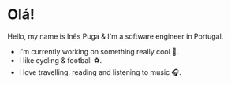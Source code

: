 <h1>Olá!</h1>

Hello, my name is Inês Puga & I'm a software engineer in Portugal.

- I'm currently working on something really cool 🌿.
- I like cycling & football ⚽️.
- I love travelling, reading and listening to music 🎧.
